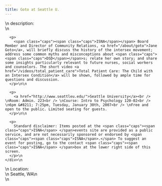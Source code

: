 ```yaml
---
title: Goto at Seattle U.
---
```


<div class="flexinode-body flexinode-2">
  <div class="flexinode-textarea-1">
    <div class="form-item">
      \n <label>description:</label><br /> \n 
      
      <p>
        <span class="caps"><span class="caps">ISNA</span></span> Board Member and Director of Community Relations, <a href="/about/goto">Jane Goto</a>, will briefly discuss the history of the intersex movement; address some common myths and misconceptions about <span class="caps"><span class="caps">DSD</span></span>s; relate her own story; and share some insights particularly relevant to future nurses, social workers and counselors. The short video <a href="/videos/total_patient_care">Total Patient Care: The Child with an Intersex Condition</a> will be shown, followed by ample time for questions and discussion.
      </p>\n\n
      
      <p>
        <a href="http://www.seattleu.edu/">Seattle University</a><br /> \nRoom: Admin. 223<br /> \nCourse: Intro to Psychology 120-02<br /> \n6pm &#8211; 7:25pm, Tuesday, January 30th, 2007<br /> \nFree and open to the public. Limited seating for guests.
      </p>\n\n
      
      <p>
        Standard disclaimer: Items posted at the <span class="caps"><span class="caps">ISNA</span> </span>events site are provided as a public service, and are not necessarily sponsored or endorsed by <span class="caps"><span class="caps">ISNA</span>.</span> To suggest an event for posting, go to the contact <span class="caps"><span class="caps">ISNA</span> </span>box at the lower right side of this screen.
      </p>\n
    </div>\n
  </div>
  
  <div class="flexinode-textfield-2">
    <div class="form-item">
      \n <label>Location:</label><br /> \n Seattle, WA\n
    </div>\n
  </div>
</div>